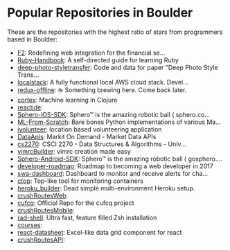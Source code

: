 # Popular Repositories in Boulder

These are the repositories with the highest ratio of stars from programmers based in Boulder:

- [F2](https://github.com/OpenF2/F2): Redefining web integration for the financial se...
- [Ruby-Handbook](https://github.com/mghaught/Ruby-Handbook): A self-directed guide for learning Ruby
- [deep-photo-styletransfer](https://github.com/luanfujun/deep-photo-styletransfer): Code and data for paper "Deep Photo Style Trans...
- [localstack](https://github.com/atlassian/localstack): A fully functional local AWS cloud stack. Devel...
- [redux-offline](https://github.com/jevakallio/redux-offline): :coffee: Something brewing here. Come back later.
- [cortex](https://github.com/thinktopic/cortex): Machine learning in Clojure
- [reactide](https://github.com/reactide/reactide): 
- [Sphero-iOS-SDK](https://github.com/orbotix/Sphero-iOS-SDK): Sphero™ is the amazing robotic ball ( sphero.co...
- [ML-From-Scratch](https://github.com/eriklindernoren/ML-From-Scratch): Bare bones Python implementations of various Ma...
- [ivolunteer](https://github.com/SnapImpact/ivolunteer): location based volunteering application 
- [DataApis](https://github.com/markitondemand/DataApis): Markit On Demand - Market Data APIs
- [cs2270](https://github.com/johnsogg/cs2270): CSCI 2270 - Data Structures & Algorithms - Univ...
- [vimrcBuilder](https://github.com/dawsbot/vimrcBuilder): vimrc creation made easy
- [Sphero-Android-SDK](https://github.com/orbotix/Sphero-Android-SDK): Sphero™ is the amazing robotic ball ( gosphero....
- [developer-roadmap](https://github.com/kamranahmedse/developer-roadmap): Roadmap to becoming a web developer in 2017
- [swa-dashboard](https://github.com/ezekg/swa-dashboard): Dashboard to monitor and receive alerts for cha...
- [ctop](https://github.com/bcicen/ctop): Top-like tool for monitoring containers
- [heroku_builder](https://github.com/jvanderhoof/heroku_builder): Dead simple multi-environment Heroku setup.
- [crushRoutesWeb](https://github.com/MSturges/crushRoutesWeb): 
- [cufcq](https://github.com/cufcq/cufcq): Official Repo for the cufcq project
- [crushRoutesMobile](https://github.com/MSturges/crushRoutesMobile): 
- [rad-shell](https://github.com/brandon-fryslie/rad-shell): Ultra fast, feature filled Zsh installation
- [courses](https://github.com/chrisketelsen/courses): 
- [react-datasheet](https://github.com/nadbm/react-datasheet): Excel-like data grid component for react
- [crushRoutesAPI](https://github.com/MSturges/crushRoutesAPI): 

